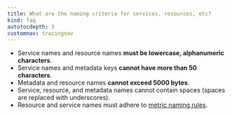 ```yaml
---
title: What are the naming criteria for services, resources, etc?
kind: faq
autotocdepth: 3
customnav: tracingnav
---
```


* Service names and resource names **must be lowercase, alphanumeric characters**.
* Service names and metadata keys **cannot have more than 50 characters**.
* Metadata and resource names **cannot exceed 5000 bytes**.
* Service, resource, and metadata names cannot contain spaces (spaces are replaced with underscores).
* Resource and service names must adhere to [metric naming rules](/developers/metrics/).